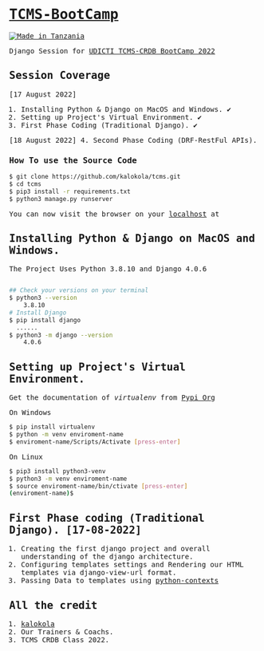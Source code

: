 <samp>

# [TCMS-BootCamp](https://pypi.org/project/heyoo/)

[![Made in Tanzania](https://img.shields.io/badge/made%20in-tanzania-008751.svg?style=flat-square)](https://github.com/Tanzania-Developers-Community/made-in-tanzania)

Django Session for [UDICTI TCMS-CRDB BootCamp 2022](https://udicti.udsm.ac.tz/)


## Session Coverage
[17 August 2022]
1. Installing Python & Django on MacOS and Windows. ✔️
2. Setting up Project's Virtual Environment. ✔️
3. First Phase Coding (Traditional Django). ✔️

[18 August 2022]
4. Second Phase Coding (DRF-RestFul APIs).


### How To use the Source Code

```bash
$ git clone https://github.com/kalokola/tcms.git
$ cd tcms
$ pip3 install -r requirements.txt
$ python3 manage.py runserver
```
You can now visit the browser on your [localhost](http://127.0.0.1:8000) at



## Installing Python & Django on MacOS and Windows.
The Project Uses Python 3.8.10 and Django 4.0.6
```bash

## Check your versions on your terminal
$ python3 --version
    3.8.10
# Install Django
$ pip install django
  ......
$ python3 -m django --version
    4.0.6
```

## Setting up Project's Virtual Environment.
Get the documentation of *virtualenv* from [Pypi Org](https://pypi.org/project/virtualenv/)

On Windows
```bash
$ pip install virtualenv
$ python -m venv enviroment-name
$ enviroment-name/Scripts/Activate [press-enter]
```

On Linux
```bash
$ pip3 install python3-venv
$ python3 -m venv enviroment-name
$ source enviroment-name/bin/ctivate [press-enter]
(enviroment-name)$
```

## First Phase coding (Traditional Django). [17-08-2022]

1. Creating the first django project and overall understanding of the django architecture.
2. Configuring templates settings and Rendering our HTML templates via django-view-url format.
3. Passing Data to templates using [python-contexts]()


## All the credit

1. [kalokola](https://github.com/kalokola)
2. Our Trainers & Coachs.
3. TCMS CRDB Class 2022.
</samp>